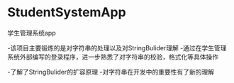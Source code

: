 # StudentSystemApp
学生管理系统app


-该项目主要锻炼的是对字符串的处理以及对StringBulider理解
-通过在学生管理系统外部编写的登录程序，进一步熟悉了对字符串的校验，格式化等具体操作


-了解了StringBulider的扩容原理
-对字符串在开发中的重要性有了新的理解
